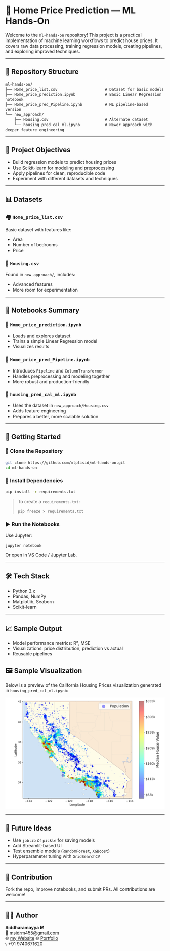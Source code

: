 # 🏡 Home Price Prediction — ML Hands-On

Welcome to the `ml-hands-on` repository! This project is a practical implementation of machine learning workflows to predict house prices. It covers raw data processing, training regression models, creating pipelines, and exploring improved techniques.

---

## 📁 Repository Structure

```
ml-hands-on/
├── Home_price_list.csv                     # Dataset for basic models
├── Home_price_prediction.ipynb             # Basic Linear Regression notebook
├── Home_price_pred_Pipeline.ipynb          # ML pipeline-based version
└── new_approach/
    ├── Housing.csv                         # Alternate dataset
    └── housing_pred_cal_ml.ipynb           # Newer approach with deeper feature engineering
```

---


## 📌 Project Objectives

- Build regression models to predict housing prices
- Use Scikit-learn for modeling and preprocessing
- Apply pipelines for clean, reproducible code
- Experiment with different datasets and techniques

---

## 📊 Datasets

### 🏘️ `Home_price_list.csv`

Basic dataset with features like:
- Area
- Number of bedrooms
- Price

### 🏡 `Housing.csv`

Found in `new_approach/`, includes:
- Advanced features
- More room for experimentation

---

## 🧠 Notebooks Summary

### 📘 `Home_price_prediction.ipynb`

- Loads and explores dataset
- Trains a simple Linear Regression model
- Visualizes results

### 📗 `Home_price_pred_Pipeline.ipynb`

- Introduces `Pipeline` and `ColumnTransformer`
- Handles preprocessing and modeling together
- More robust and production-friendly

### 📙 `housing_pred_cal_ml.ipynb`

- Uses the dataset in `new_approach/Housing.csv`
- Adds feature engineering
- Prepares a better, more scalable solution

---

## 🚀 Getting Started

### 🔧 Clone the Repository

```bash
git clone https://github.com/mtptisid/ml-hands-on.git
cd ml-hands-on
```

### 🧰 Install Dependencies

```bash
pip install -r requirements.txt
```

> To create a `requirements.txt`:
> 
> ```bash
> pip freeze > requirements.txt
> ```

### ▶️ Run the Notebooks

Use Jupyter:

```bash
jupyter notebook
```

Or open in VS Code / Jupyter Lab.

---

## 🛠 Tech Stack

- Python 3.x
- Pandas, NumPy
- Matplotlib, Seaborn
- Scikit-learn

---

## 📈 Sample Output

- Model performance metrics: R², MSE
- Visualizations: price distribution, prediction vs actual
- Reusable pipelines

## 🖼️ Sample Visualization

Below is a preview of the California Housing Prices visualization generated in `housing_pred_cal_ml.ipynb`:

![California Housing Prices Plot](new_approach/images/california_housing_prices_plot.png)

---

## 🔮 Future Ideas

- Use `joblib` or `pickle` for saving models
- Add Streamlit-based UI
- Test ensemble models (`RandomForest`, `XGBoost`)
- Hyperparameter tuning with `GridSearchCV`

---

## 🤝 Contribution

Fork the repo, improve notebooks, and submit PRs. All contributions are welcome!

---

## 🙋‍♂️ Author

**Siddharamayya M**  
📧 msidrm455@gmail.com  
🌐 [my Website](https://siddharamayya.in)
🌐 [Portfolio](https://portfolio.siddharamayya.in)  
📞 +91 9740671620
